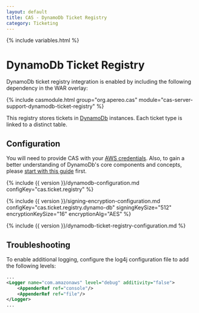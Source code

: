 ```yaml
---
layout: default
title: CAS - DynamoDb Ticket Registry
category: Ticketing
---
```


{% include variables.html %}

# DynamoDb Ticket Registry

DynamoDb ticket registry integration is enabled by including the following dependency in the WAR overlay:

{% include casmodule.html group="org.apereo.cas" module="cas-server-support-dynamodb-ticket-registry" %}

This registry stores tickets in [DynamoDb](https://aws.amazon.com/dynamodb/) instances. 
Each ticket type is linked to a distinct table.

## Configuration

You will need to provide CAS with your [AWS credentials](https://aws.amazon.com/console/). Also, to gain a better understanding
of DynamoDb's core components and concepts, please [start with this guide](http://docs.aws.amazon.com/amazondynamodb/latest/developerguide/Introduction.html) first.

{% include {{ version }}/dynamodb-configuration.md configKey="cas.ticket.registry" %}

{% include {{ version }}/signing-encryption-configuration.md configKey="cas.ticket.registry.dynamo-db" signingKeySize="512" encryptionKeySize="16" encryptionAlg="AES" %}

{% include {{ version }}/dynamodb-ticket-registry-configuration.md %}

## Troubleshooting

To enable additional logging, configure the log4j configuration file to add the following levels:

```xml
...
<Logger name="com.amazonaws" level="debug" additivity="false">
    <AppenderRef ref="console"/>
    <AppenderRef ref="file"/>
</Logger>
...
```
